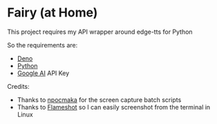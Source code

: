 # Fairy (at Home)

This project requires my API wrapper around edge-tts for Python

So the requirements are:

- [Deno](https://deno.com)
- [Python](https://www.python.org)
- [Google AI](https://aistudio.google.com) API Key

Credits:

- Thanks to [npocmaka](https://github.com/npocmaka/batch.scripts) for the screen capture batch scripts
- Thanks to [Flameshot](https://flameshot.org) so I can easily screenshot from the terminal in Linux
